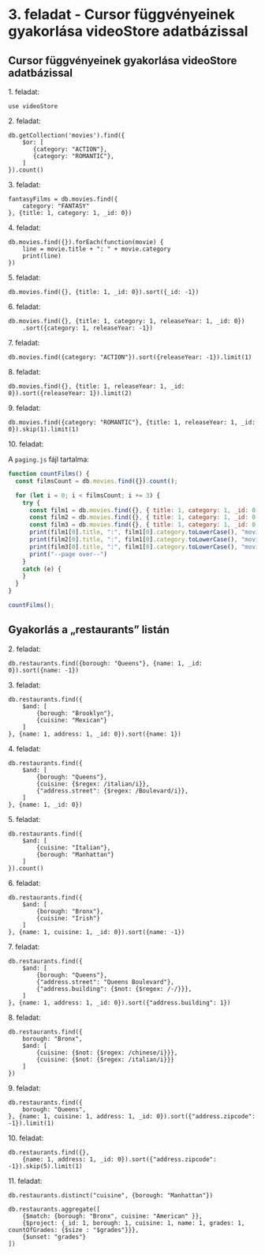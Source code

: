# 3. feladat - Cursor függvényeinek gyakorlása videoStore adatbázissal

## Cursor függvényeinek gyakorlása videoStore adatbázissal

1\. feladat:

```
use videoStore
```

2\. feladat:

```
db.getCollection('movies').find({
    $or: [
       {category: "ACTION"},
       {category: "ROMANTIC"},
    ]
}).count()
```

3\. feladat:

```
fantasyFilms = db.movies.find({
    category: "FANTASY"
}, {title: 1, category: 1, _id: 0})
```

4\. feladat:

```
db.movies.find({}).forEach(function(movie) {
    line = movie.title + ": " + movie.category
    print(line)
})
```

5\. feladat:

```
db.movies.find({}, {title: 1, _id: 0}).sort({_id: -1})
```

6\. feladat:

```
db.movies.find({}, {title: 1, category: 1, releaseYear: 1, _id: 0})
    .sort({category: 1, releaseYear: -1})
```

7\. feladat:

```
db.movies.find({category: "ACTION"}).sort({releaseYear: -1}).limit(1)
```

8\. feladat:

```
db.movies.find({}, {title: 1, releaseYear: 1, _id: 0}).sort({releaseYear: 1}).limit(2)
```

9\. feladat:

```
db.movies.find({category: "ROMANTIC"}, {title: 1, releaseYear: 1, _id: 0}).skip(1).limit(1)
```

10\. feladat:

A ```paging.js``` fájl tartalma:

```javascript
function countFilms() {
  const filmsCount = db.movies.find({}).count();

  for (let i = 0; i < filmsCount; i += 3) {
    try {
      const film1 = db.movies.find({}, { title: 1, category: 1, _id: 0 }).limit(1).skip(i);
      const film2 = db.movies.find({}, { title: 1, category: 1, _id: 0 }).limit(1).skip(i + 1);
      const film3 = db.movies.find({}, { title: 1, category: 1, _id: 0 }).limit(1).skip(i + 2);
      print(film1[0].title, ":", film1[0].category.toLowerCase(), "movie");
      print(film2[0].title, ":", film1[0].category.toLowerCase(), "movie");
      print(film3[0].title, ":", film1[0].category.toLowerCase(), "movie");
      print("--page over--")
    }
    catch (e) {
    }
  }
}

countFilms();
```

## Gyakorlás a „restaurants” listán

2\. feladat:

```
db.restaurants.find({borough: "Queens"}, {name: 1, _id: 0}).sort({name: -1})
```

3\. feladat:

```
db.restaurants.find({
    $and: [
        {borough: "Brooklyn"},
        {cuisine: "Mexican"}
    ]
}, {name: 1, address: 1, _id: 0}).sort({name: 1})
```

4\. feladat:

```
db.restaurants.find({
    $and: [
        {borough: "Queens"},
        {cuisine: {$regex: /italian/i}},
        {"address.street": {$regex: /Boulevard/i}},
    ]
}, {name: 1, _id: 0})
```

5\. feladat:

```
db.restaurants.find({
    $and: [
        {cuisine: "Italian"},
        {borough: "Manhattan"}
    ]
}).count()
```

6\. feladat:

```
db.restaurants.find({
    $and: [
        {borough: "Bronx"},
        {cuisine: "Irish"}
    ]
}, {name: 1, cuisine: 1, _id: 0}).sort({name: -1})
```

7\. feladat:

```
db.restaurants.find({
    $and: [
        {borough: "Queens"},
        {"address.street": "Queens Boulevard"},
        {"address.building": {$not: {$regex: /-/}}},
    ]
}, {name: 1, address: 1, _id: 0}).sort({"address.building": 1})
```

8\. feladat:

```
db.restaurants.find({
    borough: "Bronx",    
    $and: [
        {cuisine: {$not: {$regex: /chinese/i}}},
        {cuisine: {$not: {$regex: /italian/i}}}
    ]
})
```

9\. feladat:

```
db.restaurants.find({
    borough: "Queens",
}, {name: 1, cuisine: 1, address: 1, _id: 0}).sort({"address.zipcode": -1}).limit(1)
```

10\. feladat:

```
db.restaurants.find({},
    {name: 1, address: 1, _id: 0}).sort({"address.zipcode": -1}).skip(5).limit(1)
```

11\. feladat:

```
db.restaurants.distinct("cuisine", {borough: "Manhattan"})
```

```
db.restaurants.aggregate([      
    {$match: {borough: "Bronx", cuisine: "American" }},
    {$project: {_id: 1, borough: 1, cuisine: 1, name: 1, grades: 1, countOfGrades: {$size : "$grades"}}},
    {$unset: "grades"}
])
```